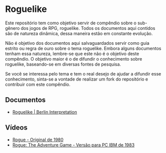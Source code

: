 # Roguelike
Este repositório tem como objetivo servir de compêndio sobre o sub-gênero dos jogos de RPG, roguelike. Todos os documentos aqui contidos são de natureza dinâmica, dessa maneira estão em constante evolução.

Não é objetivo dos documentos aqui salvaguardados servir como guia estrito ou regra de ouro sobre o tema roguelike. Embora alguns documentos tenham essa natureza, lembre-se que este não é o objetivo deste compêndio. O objetivo maior é o de difundir o conhecimento sobre roguelike, baseando-se em diversas fontes de pesquisa.

Se você se interessa pelo tema e tem o real desejo de ajudar a difundir esse conhecimento, sinta-se a vontade de realizar um fork do repositório e contribuir com este compêndio.

## Documentos

- [Roguelike | Berlin Interpretation][1]

## Vídeos

- [Rogue - Original de 1980][3]
- [Rogue: The Adventure Game - Versão para PC IBM de 1983][2]



[1]:https://github.com/thiagotelesdesigner/roguelike/blob/master/roguelike_berlin_interpretation.md
[2]: https://www.youtube.com/watch?v=I2Q9iZupsqA
[3]: https://www.youtube.com/watch?v=vxF1osPkplA